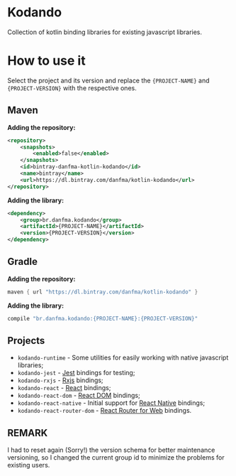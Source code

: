 # Kodando

Collection of kotlin binding libraries for existing javascript libraries.

# How to use it

Select the project and its version and replace the `{PROJECT-NAME}` and
`{PROJECT-VERSION}` with the respective ones.

## Maven

**Adding the repository:**

```xml
<repository>
    <snapshots>
        <enabled>false</enabled>
    </snapshots>
    <id>bintray-danfma-kotlin-kodando</id>
    <name>bintray</name>
    <url>https://dl.bintray.com/danfma/kotlin-kodando</url>
</repository>
```

**Adding the library:**

```xml
<dependency>
    <group>br.danfma.kodando</group>
    <artifactId>{PROJECT-NAME}</artifactId>
    <version>{PROJECT-VERSION}</version>
</dependency>
```

## Gradle

**Adding the repository:**
```groovy
maven { url "https://dl.bintray.com/danfma/kotlin-kodando" }
```

**Adding the library:**

```groovy
compile "br.danfma.kodando:{PROJECT-NAME}:{PROJECT-VERSION}"
```

## Projects

* `kodando-runtime` - Some utilities for easily working with native javascript libraries;
* `kodando-jest` - [Jest](https://facebook.github.io/jest/) bindings for testing;
* `kodando-rxjs` - [Rxjs](https://github.com/ReactiveX/rxjs) bindings;
* `kodando-react` - [React](https://reactjs.org/) bindings;
* `kodando-react-dom` - [React DOM](https://reactjs.org/) bindings;
* `kodando-react-native` - Initial support for [React Native](https://facebook.github.io/react-native/) bindings;
* `kodando-react-router-dom` - [React Router for Web](https://reacttraining.com/react-router/web) bindings. 

## REMARK

I had to reset again (Sorry!) the version schema for better maintenance versioning, 
so I changed the current group id to minimize the problems for existing users.
